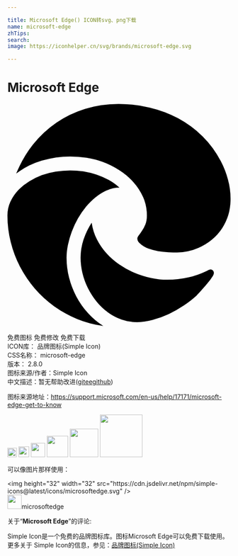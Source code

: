 ```yaml
---

title: Microsoft Edge() ICON转svg、png下载
name: microsoft-edge
zhTips: 
search: 
image: https://iconhelper.cn/svg/brands/microsoft-edge.svg

---
```


# Microsoft Edge  <small style="font-size: 60%;font-weight: 100"></small>

<div id="svg" class="svg-wrap">
<svg role="img" xmlns="http://www.w3.org/2000/svg" viewBox="0 0 24 24"><title>Microsoft Edge icon</title><path d="M21.86 17.86q.14 0 .25.12.1.13.1.25t-.11.33l-.32.46-.43.53-.44.5q-.21.25-.38.42l-.22.23q-.58.53-1.34 1.04-.76.51-1.6.91-.86.4-1.74.64t-1.67.24q-.9 0-1.69-.28-.8-.28-1.48-.78-.68-.5-1.22-1.17-.53-.66-.92-1.44-.38-.77-.58-1.6-.2-.83-.2-1.67 0-1 .32-1.96.33-.97.87-1.8.14.95.55 1.77.41.82 1.02 1.5.6.68 1.38 1.21.78.54 1.64.9.86.36 1.77.56.92.2 1.8.2 1.12 0 2.18-.24 1.06-.23 2.06-.72l.2-.1.2-.05zm-15.5-1.27q0 1.1.27 2.15.27 1.06.78 2.03.51.96 1.24 1.77.74.82 1.66 1.4-1.47-.2-2.8-.74-1.33-.55-2.48-1.37-1.15-.83-2.08-1.9-.92-1.07-1.58-2.33T.36 14.94Q0 13.54 0 12.06q0-.81.32-1.49.31-.68.83-1.23.53-.55 1.2-.96.66-.4 1.35-.66.74-.27 1.5-.39.78-.12 1.55-.12.7 0 1.42.1.72.12 1.4.35.68.23 1.32.57.63.35 1.16.83-.35 0-.7.07-.33.07-.65.23v-.02q-.63.28-1.2.74-.57.46-1.05 1.04-.48.58-.87 1.26-.38.67-.65 1.39-.27.71-.42 1.44-.15.72-.15 1.38zM11.96.06q1.7 0 3.33.39 1.63.38 3.07 1.15 1.43.77 2.62 1.93 1.18 1.16 1.98 2.7.49.94.76 1.96.28 1 .28 2.08 0 .89-.23 1.7-.24.8-.69 1.48-.45.68-1.1 1.22-.64.53-1.45.88-.54.24-1.11.36-.58.13-1.16.13-.42 0-.97-.03-.54-.03-1.1-.12-.55-.1-1.05-.28-.5-.19-.84-.5-.12-.09-.23-.24-.1-.16-.1-.33 0-.15.16-.35.16-.2.35-.5.2-.28.36-.68.16-.4.16-.95 0-1.06-.4-1.96-.4-.91-1.06-1.64-.66-.74-1.52-1.28-.86-.55-1.79-.89-.84-.3-1.72-.44-.87-.14-1.76-.14-1.55 0-3.06.45T.94 7.55q.71-1.74 1.81-3.13 1.1-1.38 2.52-2.35Q6.68 1.1 8.37.58q1.7-.52 3.58-.52Z"/></svg>
</div>
<detail full-name='microsoft-edge'></detail>

<div class="detail-page">
<p>
<span><span class="badge-success badge">免费图标</span> <span class="badge-success badge">免费修改</span>  <span class="badge-success badge">免费下载</span> </span>
<br/>
<span>
ICON库：
<span class="badge-secondary badge">品牌图标(Simple Icon)</span> 
</span>
<br/>
<span>
CSS名称：
<span class="badge-secondary badge">microsoft-edge</span> 
</span>

<br/>
<span>
版本：
<span class="badge-secondary badge">2.8.0</span> 
</span>
<br/>
<span>图标来源/作者：<span class="badge-light badge">Simple Icon</span></span> 
<br/>
<span class="zh-detail">中文描述：暂无<span class="help-link"><span>帮助改进</span>(<a href="https://gitee.com/liuwave/icon-helper/edit/master/json/brands/microsoft-edge.json" target="_blank" rel="noopener noreferrer">gitee</a><a href="https://github.com/liuwave/icon-helper/edit/master/json/brands/microsoft-edge.json" target="_blank" rel="noopener noreferrer">github</a></span>)</span><br/>
</p>
</div><div class="description description alert alert-light"><p>图标来源地址：<a href="https://support.microsoft.com/en-us/help/17171/microsoft-edge-get-to-know" target="_blank" rel="noopener noreferrer">https://support.microsoft.com/en-us/help/17171/microsoft-edge-get-to-know</a></p></div>
<div class="alert alert-dark">
<img height="21" width="21" src="https://cdn.jsdelivr.net/npm/simple-icons@latest/icons/microsoftedge.svg" />
<img height="24" width="24" src="https://cdn.jsdelivr.net/npm/simple-icons@latest/icons/microsoftedge.svg" />
<img height="32" width="32" src="https://cdn.jsdelivr.net/npm/simple-icons@latest/icons/microsoftedge.svg" />
<img height="48" width="48" src="https://cdn.jsdelivr.net/npm/simple-icons@latest/icons/microsoftedge.svg" />
<img height="64" width="64" src="https://cdn.jsdelivr.net/npm/simple-icons@latest/icons/microsoftedge.svg" />
<img height="96" width="96" src="https://cdn.jsdelivr.net/npm/simple-icons@latest/icons/microsoftedge.svg" />

</div>
<div>
  <p>可以像图片那样使用：    
  </p>
  <div class="alert alert-primary" style="font-size: 14px">
    &lt;img height="32" width="32" src="https://cdn.jsdelivr.net/npm/simple-icons@latest/icons/microsoftedge.svg" /&gt;
    <copy-btn content='<img height="32" width="32" src="https://cdn.jsdelivr.net/npm/simple-icons@latest/icons/microsoftedge.svg" />'></copy-btn>
  </div>
  <div class="alert alert-secondary">
    <img height="32" width="32" src="https://cdn.jsdelivr.net/npm/simple-icons@latest/icons/microsoftedge.svg" />microsoftedge
    <copy-btn content="microsoftedge" btn-title="复制图标名称"></copy-btn>
  </div>
</div>
<div class="icon-detail__container">
<p>关于“<b>Microsoft Edge</b>”的评论:</p>
</div>
<Vssue title="关于“Microsoft Edge”的评论" />
<div><p>Simple Icon是一个免费的品牌图标库。图标Microsoft Edge可以免费下载使用。更多关于  Simple Icon的信息，参见：<a target="_blank" href="https://iconhelper.cn/brands.html">品牌图标(Simple Icon)</a>
</p></div>
